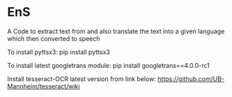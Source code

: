 # EnS
A Code to extract text from and also translate the text into a given language which then converted to speech

To install pyttsx3: pip install pyttsx3

To install latest googletrans module: pip install googletrans==4.0.0-rc1

Install tesseract-OCR latest version from link below:
            https://github.com/UB-Mannheim/tesseract/wiki
